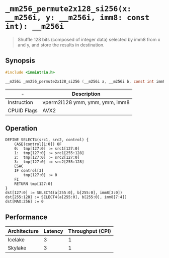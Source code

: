 `_mm256_permute2x128_si256(x: __m256i, y: __m256i, imm8: const int): __m256i`
=============================================================================

> Shuffle 128 bits (composed of integer data) selected by imm8 from x and y, and store the results in destination.

## Synopsis

```c
#include <immintrin.h>

__m256i _mm256_permute2x128_si256 (__m256i a, __m256i b, const int imm8);
```

| -           | Description                    |
| ----------- | ------------------------------ |
| Instruction | vperm2i128 ymm, ymm, ymm, imm8 |
| CPUID Flags | AVX2                           |

## Operation

```
DEFINE SELECT4(src1, src2, control) {
	CASE(control[1:0]) OF
	0:	tmp[127:0] := src1[127:0]
	1:	tmp[127:0] := src1[255:128]
	2:	tmp[127:0] := src2[127:0]
	3:	tmp[127:0] := src2[255:128]
	ESAC
	IF control[3]
		tmp[127:0] := 0
	FI
	RETURN tmp[127:0]
}
dst[127:0] := SELECT4(a[255:0], b[255:0], imm8[3:0])
dst[255:128] := SELECT4(a[255:0], b[255:0], imm8[7:4])
dst[MAX:256] := 0
```

## Performance

| Architecture | Latency | Throughput (CPI) |
| ------------ | ------- | ---------------- |
| Icelake      | 3       | 1                |
| Skylake      | 3       | 1                |
